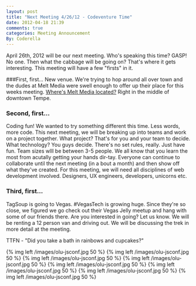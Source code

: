 ```yaml
---
layout: post
title: "Next Meeting 4/26/12 - Codeventure Time"
date: 2012-04-18 21:39
comments: true
categories: Meeting Announcement
By: Coderella
---
```


April 26th, 2012 will be our next meeting. Who's speaking this time? GASP! No one. Then what the cabbage will be going on? That's where it gets interesting. This meeting will have a few "firsts" in it.

<!-- more -->

###First, first...
New venue. We're trying to hop around all over town and the dudes at Melt Media were swell enough to offer up their place for this weeks meeting. [Where's Melt Media located?][0] Right in the middle of downtown Tempe. 

### Second, first...
Coding fun! We wanted to try something different this time. Less words, more code. This next meeting, we will be breaking up into teams and work on a project together. What project? That's for you and your team to decide. What technology? You guys decide. There's no set rules, really. Just have fun. Team sizes wlll be between 3-5 people. We all know that you learn the most from acutally getting your hands dir-tay. Everyone can continue to collaborate until the next meeting (in a bout a month) and then show off what they've created. For this meeting, we will need all disciplines of web development involved. Designers, UX engineers, developers, unicorns etc.

### Third, first...
TagSoup is going to Vegas. #VegasTech is growing huge. Since they're so close, we figured we go check out their Vegas Jelly meetup and hang with some of our friends there. Are you interested in going? Let us know. We will be renting a 12 person van and driving out. We will be discussing the trek in more detail at the meeting.

TTFN - "Did you take a bath in rainbows and cupcakes?"

<div class="clearfix">
	{% img left /images/olu-jsconf.jpg 50 %}
	{% img left /images/olu-jsconf.jpg 50 %}
	{% img left /images/olu-jsconf.jpg 50 %}
	{% img left /images/olu-jsconf.jpg 50 %}
	{% img left /images/olu-jsconf.jpg 50 %}
	{% img left /images/olu-jsconf.jpg 50 %}
	{% img left /images/olu-jsconf.jpg 50 %}
	{% img left /images/olu-jsconf.jpg 50 %}
</div>

[0]: http://g.co/maps/f9esp